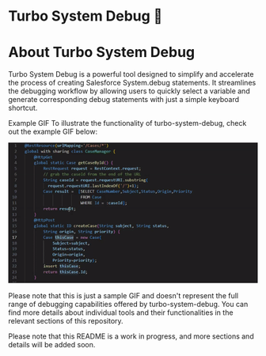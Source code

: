 # Turbo System Debug 🚀

# About Turbo System Debug

Turbo System Debug is a powerful tool designed to simplify and accelerate the process of creating Salesforce System.debug statements. It streamlines the debugging workflow by allowing users to quickly select a variable and generate corresponding debug statements with just a simple keyboard shortcut.

Example GIF
To illustrate the functionality of turbo-system-debug, check out the example GIF below:

![Example GIF](./example/exampleTSD.gif)

Please note that this is just a sample GIF and doesn't represent the full range of debugging capabilities offered by turbo-system-debug. You can find more details about individual tools and their functionalities in the relevant sections of this repository.

Please note that this README is a work in progress, and more sections and details will be added soon.
